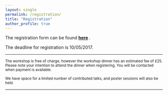 ```yaml
---
layout: single
permalink: /registration/
title: "Registration"
author_profile: true
---
```

The registration form can be found <b>[here](https://goo.gl/forms/B7dwd7spuyAYjQff1) </b>.

The deadline for registration is 10/05/2017.

---
<sub> The workshop is free of charge, however the workshop dinner has an estimated fee of £25.  Please note your intention to attend the dinner when registering. You will be contacted when payment is available. <br /> <br /> We have space for a limited number of contributed talks, and poster sessions will also be held.  </sub>

---
